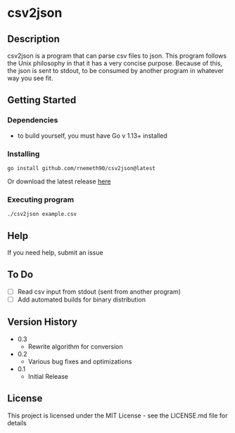 # csv2json

## Description
csv2json is a program that can parse csv files to json. This program follows the Unix philosophy in that it has a very concise purpose. Because of this, the json is sent to stdout, to be consumed by another program in whatever way you see fit.

## Getting Started

### Dependencies
* to build yourself, you must have Go v 1.13+ installed

### Installing
```
go install github.com/rnemeth90/csv2json@latest
```
Or download the latest release [here](https://github.com/rnemeth90/csv2json/releases)

### Executing program
```
./csv2json example.csv
```
## Help
If you need help, submit an issue

## To Do
- [ ] Read csv input from stdout (sent from another program)
- [ ] Add automated builds for binary distribution

## Version History
* 0.3
  * Rewrite algorithm for conversion
* 0.2
    * Various bug fixes and optimizations
* 0.1
    * Initial Release

## License
This project is licensed under the MIT License - see the LICENSE.md file for details
